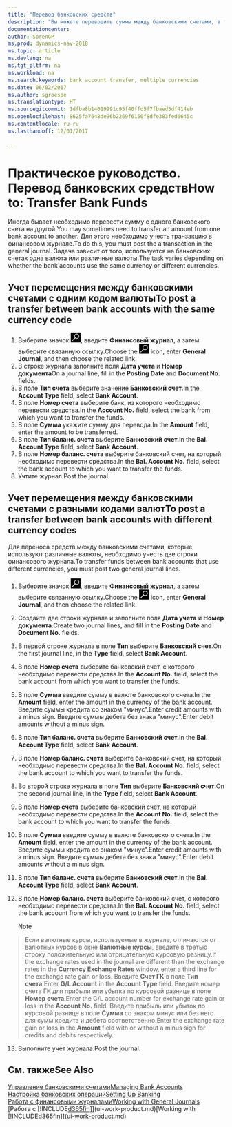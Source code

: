 ```yaml
---
title: "Перевод банковских средств"
description: "Вы можете переводить суммы между банковскими счетами, в том числе в различных валютах, учитывая транзакции в финансовом журнале."
documentationcenter: 
author: SorenGP
ms.prod: dynamics-nav-2018
ms.topic: article
ms.devlang: na
ms.tgt_pltfrm: na
ms.workload: na
ms.search.keywords: bank account transfer, multiple currencies
ms.date: 06/02/2017
ms.author: sgroespe
ms.translationtype: HT
ms.sourcegitcommit: 1dfba8b14019991c95f40ffd5f7fbaed5df414eb
ms.openlocfilehash: 8625fa7648de96b2269f6150f8dfe383fed6645c
ms.contentlocale: ru-ru
ms.lasthandoff: 12/01/2017

---
```

# <a name="how-to-transfer-bank-funds"></a><span data-ttu-id="3a997-103">Практическое руководство. Перевод банковских средств</span><span class="sxs-lookup"><span data-stu-id="3a997-103">How to: Transfer Bank Funds</span></span>
<span data-ttu-id="3a997-104">Иногда бывает необходимо перевести сумму с одного банковского счета на другой.</span><span class="sxs-lookup"><span data-stu-id="3a997-104">You may sometimes need to transfer an amount from one bank account to another.</span></span> <span data-ttu-id="3a997-105">Для этого необходимо учесть транзакцию в финансовом журнале.</span><span class="sxs-lookup"><span data-stu-id="3a997-105">To do this, you must post the a transaction in the general journal.</span></span> <span data-ttu-id="3a997-106">Задача зависит от того, используется на банковских счетах одна валюта или различные валюты.</span><span class="sxs-lookup"><span data-stu-id="3a997-106">The task varies depending on whether the bank accounts use the same currency or different currencies.</span></span>

## <a name="to-post-a-transfer-between-bank-accounts-with-the-same-currency-code"></a><span data-ttu-id="3a997-107">Учет перемещения между банковскими счетами с одним кодом валюты</span><span class="sxs-lookup"><span data-stu-id="3a997-107">To post a transfer between bank accounts with the same currency code</span></span>
1. <span data-ttu-id="3a997-108">Выберите значок ![Поиск страницы или отчета](media/ui-search/search_small.png "Значок поиска страницы или отчета"), введите **Финансовый журнал**, а затем выберите связанную ссылку.</span><span class="sxs-lookup"><span data-stu-id="3a997-108">Choose the ![Search for Page or Report](media/ui-search/search_small.png "Search for Page or Report icon") icon, enter **General Journal**, and then choose the related link.</span></span>
2. <span data-ttu-id="3a997-109">В строке журнала заполните поля **Дата учета** и **Номер документа**</span><span class="sxs-lookup"><span data-stu-id="3a997-109">On a journal line, fill in the **Posting Date** and **Document No.** fields.</span></span>
3. <span data-ttu-id="3a997-110">В поле **Тип счета** выберите значение **Банковский счет**.</span><span class="sxs-lookup"><span data-stu-id="3a997-110">In the **Account Type** field, select **Bank Account**.</span></span>
4. <span data-ttu-id="3a997-111">В поле **Номер счета** выберите банк, из которого необходимо перевести средства.</span><span class="sxs-lookup"><span data-stu-id="3a997-111">In the **Account No.** field, select the bank from which you want to transfer the funds.</span></span>
5. <span data-ttu-id="3a997-112">В поле **Сумма** укажите сумму для перевода.</span><span class="sxs-lookup"><span data-stu-id="3a997-112">In the **Amount** field, enter the amount to be transferred.</span></span>
6. <span data-ttu-id="3a997-113">В поле **Тип баланс. счета** выберите **Банковский счет.**</span><span class="sxs-lookup"><span data-stu-id="3a997-113">In the **Bal. Account Type** field, select **Bank Account**.</span></span>
7. <span data-ttu-id="3a997-114">В поле **Номер баланс. счета** выберите банковский счет, на который необходимо перевести средства.</span><span class="sxs-lookup"><span data-stu-id="3a997-114">In the **Bal. Account No.** field, select the bank account to which you want to transfer the funds.</span></span>
8. <span data-ttu-id="3a997-115">Учтите журнал.</span><span class="sxs-lookup"><span data-stu-id="3a997-115">Post the journal.</span></span>

## <a name="to-post-a-transfer-between-bank-accounts-with-different-currency-codes"></a><span data-ttu-id="3a997-116">Учет перемещения между банковскими счетами с разными кодами валют</span><span class="sxs-lookup"><span data-stu-id="3a997-116">To post a transfer between bank accounts with different currency codes</span></span>
<span data-ttu-id="3a997-117">Для переноса средств между банковскими счетами, которые используют различные валюты, необходимо учесть две строки финансового журнала.</span><span class="sxs-lookup"><span data-stu-id="3a997-117">To transfer funds between bank accounts that use different currencies, you must post two general journal lines.</span></span>

1. <span data-ttu-id="3a997-118">Выберите значок ![Поиск страницы или отчета](media/ui-search/search_small.png "Значок поиска страницы или отчета"), введите **Финансовый журнал**, а затем выберите связанную ссылку.</span><span class="sxs-lookup"><span data-stu-id="3a997-118">Choose the ![Search for Page or Report](media/ui-search/search_small.png "Search for Page or Report icon") icon, enter **General Journal**, and then choose the related link.</span></span>
2. <span data-ttu-id="3a997-119">Создайте две строки журнала и заполните поля **Дата учета** и **Номер документа**.</span><span class="sxs-lookup"><span data-stu-id="3a997-119">Create two journal lines, and fill in the **Posting Date** and **Document No.** fields.</span></span>
3. <span data-ttu-id="3a997-120">В первой строке журнала в поле **Тип** выберите **Банковский счет**.</span><span class="sxs-lookup"><span data-stu-id="3a997-120">On the first journal line, in the **Type** field, select **Bank Account**.</span></span>
4. <span data-ttu-id="3a997-121">В поле **Номер счета** выберите банковский счет, с которого необходимо перевести средства.</span><span class="sxs-lookup"><span data-stu-id="3a997-121">In the **Account No.** field, select the bank account from which you want to transfer the funds.</span></span>
5. <span data-ttu-id="3a997-122">В поле **Сумма** введите сумму в валюте банковского счета.</span><span class="sxs-lookup"><span data-stu-id="3a997-122">In the **Amount** field, enter the amount in the currency of the bank account.</span></span> <span data-ttu-id="3a997-123">Введите суммы кредита со знаком "минус".</span><span class="sxs-lookup"><span data-stu-id="3a997-123">Enter credit amounts with a minus sign.</span></span> <span data-ttu-id="3a997-124">Введите суммы дебета без знака "минус".</span><span class="sxs-lookup"><span data-stu-id="3a997-124">Enter debit amounts without a minus sign.</span></span>
6. <span data-ttu-id="3a997-125">В поле **Тип баланс. счета** выберите **Банковский счет.**</span><span class="sxs-lookup"><span data-stu-id="3a997-125">In the **Bal. Account Type** field, select **Bank Account**.</span></span>
7. <span data-ttu-id="3a997-126">В поле **Номер баланс. счета** выберите банковский счет, на который необходимо перевести средства.</span><span class="sxs-lookup"><span data-stu-id="3a997-126">In the **Bal. Account No.** field, select the bank account to which you want to transfer the funds.</span></span>
8. <span data-ttu-id="3a997-127">Во второй строке журнала в поле **Тип** выберите **Банковский счет**.</span><span class="sxs-lookup"><span data-stu-id="3a997-127">On the second journal line, in the **Type** field, select **Bank Account**.</span></span>
9. <span data-ttu-id="3a997-128">В поле **Номер счета** выберите банковский счет, на который необходимо перевести средства.</span><span class="sxs-lookup"><span data-stu-id="3a997-128">In the **Account No.** field, select the bank account to which you want to transfer the funds.</span></span>
10. <span data-ttu-id="3a997-129">В поле **Сумма** введите сумму в валюте банковского счета.</span><span class="sxs-lookup"><span data-stu-id="3a997-129">In the **Amount** field, enter the amount in the currency of the bank account.</span></span> <span data-ttu-id="3a997-130">Введите суммы кредита со знаком "минус".</span><span class="sxs-lookup"><span data-stu-id="3a997-130">Enter credit amounts with a minus sign.</span></span> <span data-ttu-id="3a997-131">Введите суммы дебета без знака "минус".</span><span class="sxs-lookup"><span data-stu-id="3a997-131">Enter debit amounts without a minus sign.</span></span>
11. <span data-ttu-id="3a997-132">В поле **Тип баланс. счета** выберите **Банковский счет.**</span><span class="sxs-lookup"><span data-stu-id="3a997-132">In the **Bal. Account Type** field, select **Bank Account**.</span></span>  
12. <span data-ttu-id="3a997-133">В поле **Номер баланс. счета** выберите банковский счет, с которого необходимо перевести средства.</span><span class="sxs-lookup"><span data-stu-id="3a997-133">In the **Bal. Account No.** field, select the bank account from which you want to transfer the funds.</span></span>

    > [!NOTE]  
>   <span data-ttu-id="3a997-134">Если валютные курсы, используемые в журнале, отличаются от валютных курсов в окне **Валютные курсы**, введите в третью строку положительную или отрицательную курсовую разницу.</span><span class="sxs-lookup"><span data-stu-id="3a997-134">If the exchange rates used in the journal are different than the exchange rates in the **Currency Exchange Rates** window, enter a third line for the exchange rate gain or loss.</span></span> <span data-ttu-id="3a997-135">Введите **Счет ГК** в поле **Тип счета**.</span><span class="sxs-lookup"><span data-stu-id="3a997-135">Enter **G/L Account** in the **Account Type** field.</span></span> <span data-ttu-id="3a997-136">Введите номер счета ГК для прибыли или убытка по курсовой разнице в поле **Номер счета**.</span><span class="sxs-lookup"><span data-stu-id="3a997-136">Enter the G/L account number for exchange rate gain or loss in the **Account No.** field.</span></span> <span data-ttu-id="3a997-137">Введите прибыль или убыток по курсовой разнице в поле **Сумма** со знаком минус или без него для сумм кредита и дебета соответственно.</span><span class="sxs-lookup"><span data-stu-id="3a997-137">Enter the exchange rate gain or loss in the **Amount** field with or without a minus sign for credits and debits respectively.</span></span>
13. <span data-ttu-id="3a997-138">Выполните учет журнала.</span><span class="sxs-lookup"><span data-stu-id="3a997-138">Post the journal.</span></span>

## <a name="see-also"></a><span data-ttu-id="3a997-139">См. также</span><span class="sxs-lookup"><span data-stu-id="3a997-139">See Also</span></span>
[<span data-ttu-id="3a997-140">Управление банковскими счетами</span><span class="sxs-lookup"><span data-stu-id="3a997-140">Managing Bank Accounts</span></span>](bank-manage-bank-accounts.md)  
[<span data-ttu-id="3a997-141">Настройка банковских операций</span><span class="sxs-lookup"><span data-stu-id="3a997-141">Setting Up Banking</span></span>](bank-setup-banking.md)  
[<span data-ttu-id="3a997-142">Работа с финансовыми журналами</span><span class="sxs-lookup"><span data-stu-id="3a997-142">Working with General Journals</span></span>](ui-work-general-journals.md)  
<span data-ttu-id="3a997-143">[Работа с [!INCLUDE[d365fin](includes/d365fin_md.md)]](ui-work-product.md)</span><span class="sxs-lookup"><span data-stu-id="3a997-143">[Working with [!INCLUDE[d365fin](includes/d365fin_md.md)]](ui-work-product.md)</span></span>

